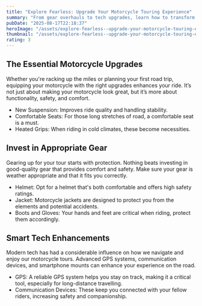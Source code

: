 ```yaml
---
title: "Explore Fearless: Upgrade Your Motorcycle Touring Experience"
summary: "From gear overhauls to tech upgrades, learn how to transform your motorcycle touring experience."
pubDate: "2025-08-17T22:18:37"
heroImage: "/assets/explore-fearless--upgrade-your-motorcycle-touring-experience-hero.jpg"
thumbnail: "/assets/explore-fearless--upgrade-your-motorcycle-touring-experience-thumb.jpg"
rating: 3
---
```


<h2>The Essential Motorcycle Upgrades</h2>
<p>Whether you're racking up the miles or planning your first road trip, equipping your motorcycle with the right upgrades enhances your ride. It’s not just about making your motorcycle look great, but it’s more about functionality, safety, and comfort.</p>
<ul>
  <li>New Suspension: Improves ride quality and handling stability.</li>
  <li>Comfortable Seats: For those long stretches of road, a comfortable seat is a must.</li>
  <li>Heated Grips: When riding in cold climates, these become necessities.</li>
</ul>

<h2>Invest in Appropriate Gear</h2>
<p>Gearing up for your tour starts with protection. Nothing beats investing in good-quality gear that provides comfort and safety. Make sure your gear is weather appropriate and that it fits you correctly.</p>
<ul>
  <li>Helmet: Opt for a helmet that's both comfortable and offers high safety ratings.</li>
  <li>Jacket: Motorcycle jackets are designed to protect you from the elements and potential accidents.</li>
  <li>Boots and Gloves: Your hands and feet are critical when riding, protect them accordingly.</li>
</ul>

<h2>Smart Tech Enhancements</h2>
<p>Modern tech has had a considerable influence on how we navigate and enjoy our motorcycle tours. Advanced GPS systems, communication devices, and smartphone mounts can enhance your experience on the road.</p>
<ul>
  <li>GPS: A reliable GPS system helps you stay on track, making it a critical tool, especially for long-distance travelling.</li>
  <li>Communication Devices: These keep you connected with your fellow riders, increasing safety and companionship.</li>
</ul>